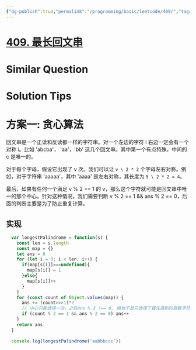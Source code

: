 ```yaml
---
{"dg-publish":true,"permalink":"/programming/basic/leetcode/409/","tags":["leetcode/palindrome","leetcode/hahs-table/count","leetcode/greedy-algorithm"]}
---
```



# [409. 最长回文串](https://leetcode.cn/problems/longest-palindrome/)

# Similar Question

# Solution Tips

# 方案一: 贪心算法

回文串是一个正读和反读都一样的字符串。对一个左边的字符 i 右边一定会有一个对称 i。比如 'abcba'， 'aa'，'bb' 这几个回文串。其中第一个有点特殊，中间的 c 是唯一的。

对于每个字母，假设它出现了 v 次。我们可以让 `v \ 2 * 2` 个字母左右对称。例如，对于字符串 'aaaaa'，其中 'aaaa' 是左右对称，其长度为 `5 \ 2 * 2 = 4`。

最后，如果有任何一个满足 v % 2 == 1 的 v，那么这个字符就可能是回文串中唯一的那个中心。针对这种情况，我们需要判断 v % 2 == 1 && ans % 2 == 0，后面的判断主要是为了防止重复计算。

## 实现

```js
  var longestPalindrome = function(s) {
    const len = s.length
    const map = {}
    let ans = 0
    for (let i = 0; i < len; i++) {
      if(map[s[i]]===undefined){
        map[s[i]] = 1
      }else{
        map[s[i]]++
      }
    }
    for (const count of Object.values(map)) {
      ans += (count>>>1)*2
      // 中心只能选择一次，之后ans % 2 !== 0, 相当于是只选择了最先遇到的奇数字符为中心
      if (count % 2 == 1 && ans % 2 == 0) ans++
    }
    return ans
  }
  
  console.log(longestPalindrome('aabbbccc'))
```
